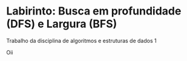 # Labirinto: Busca em profundidade (DFS) e Largura (BFS)
 Trabalho da disciplina de algoritmos e estruturas de dados 1
 
 Oii
